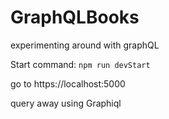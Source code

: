 # GraphQLBooks
experimenting around with graphQL


Start command:
`npm run devStart`

go to
https://localhost:5000

query away using Graphiql

